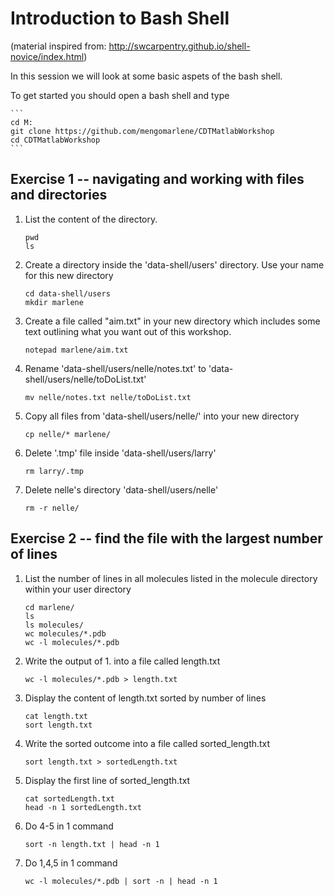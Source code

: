 # Introduction to Bash Shell
(material inspired from: http://swcarpentry.github.io/shell-novice/index.html)


In this session we will look at some basic aspets of the bash shell.

To get started you should open a bash shell and type
    
    ```
    cd M:
    git clone https://github.com/mengomarlene/CDTMatlabWorkshop
    cd CDTMatlabWorkshop
    ```
    
    
## Exercise 1 -- navigating and working with files and directories
1. List the content of the directory.

    ```
    pwd
    ls
    ```

2. Create a directory inside the 'data-shell/users' directory. Use your name for this new directory

    ```
    cd data-shell/users
    mkdir marlene
    ```


3. Create a file called "aim.txt" in your new directory which includes some text outlining what you want out of this workshop.

    ```
    notepad marlene/aim.txt
    ```


4. Rename 'data-shell/users/nelle/notes.txt' to 'data-shell/users/nelle/toDoList.txt'

    ```
    mv nelle/notes.txt nelle/toDoList.txt
    ```

5. Copy all files from 'data-shell/users/nelle/' into your new directory

    ```
    cp nelle/* marlene/
    ```

6. Delete '.tmp' file inside 'data-shell/users/larry'

    ```
    rm larry/.tmp
    ```

7. Delete nelle's directory 'data-shell/users/nelle'

    ```
    rm -r nelle/
    ```

## Exercise 2 -- find the file with the largest number of lines
1. List the number of lines in all molecules listed in the molecule directory within your user directory

    ```
    cd marlene/
    ls
    ls molecules/
    wc molecules/*.pdb
    wc -l molecules/*.pdb
    ```

2. Write the output of 1. into a file called length.txt

    ```
    wc -l molecules/*.pdb > length.txt
    ```

3. Display the content of length.txt sorted by number of lines

    ```
    cat length.txt
    sort length.txt
    ```

4. Write the sorted outcome into a file called sorted_length.txt

    ```
    sort length.txt > sortedLength.txt
    ```

5. Display the first line of sorted_length.txt

    ```
    cat sortedLength.txt
    head -n 1 sortedLength.txt
    ```

6. Do 4-5 in 1 command

    ```
    sort -n length.txt | head -n 1
    ```

7. Do 1,4,5 in 1 command

    ```
    wc -l molecules/*.pdb | sort -n | head -n 1
    ```
